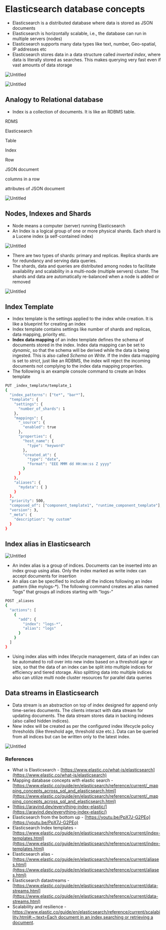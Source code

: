 # Elasticsearch database concepts

-   Elasticsearch is a distributed database where data is stored as JSON documents
-   Elasticsearch is horizontally scalable, i.e., the database can run in multiple servers (nodes)
-   Elasticsearch supports many data types like text, number, Geo-spatial, IP addresses etc
-   Elasticsearch stores data in a data structure called _inverted index_, where data is literally stored as searches. This makes querying very fast even if vast amounts of data storage

![Untitled](https://s3-us-west-2.amazonaws.com/secure.notion-static.com/754a470c-3e32-4c86-a76d-6fa8efc0a7bd/Untitled.png)

![Untitled](https://s3-us-west-2.amazonaws.com/secure.notion-static.com/b16481b0-ee12-4be5-b57f-b87a4161a467/Untitled.svg)

## Analogy to Relational database

-   Index is a collection of documents. It is like an RDBMS table.

RDMS

Elasticsearch

Table

Index

Row

JSON document

columns in a row

attributes of JSON document

![Untitled](https://s3-us-west-2.amazonaws.com/secure.notion-static.com/ea2e0469-7de0-4f1e-b7ea-3e59fd3b06e9/Untitled.png)

## Nodes, Indexes and Shards

-   Node means a computer (server) running Elasticsearch
-   An Index is a logical group of one or more physical shards. Each shard is a Lucene index (a self-contained index)

![Untitled](https://s3-us-west-2.amazonaws.com/secure.notion-static.com/8f3d044f-6f17-42de-aa72-cb2cf5ee5e0c/Untitled.png)

-   There are two types of shards: primary and replicas. Replica shards are for redundancy and serving data queries.
-   The shards, data and queries are distributed among nodes to facilitate availability and scalability in a multi-node (multiple servers) cluster. The shards and data are automatically re-balanced when a node is added or removed

![Untitled](https://s3-us-west-2.amazonaws.com/secure.notion-static.com/aec3928b-2c53-4f26-ba05-b247833ccaca/Untitled.png)

## Index Template

-   Index template is the settings applied to the index while creation. It is like a blueprint for creating an index
-   Index template contains settings like number of shards and replicas, data mapping, priority etc.
-   **Index data mapping** of an index template defines the schema of documents stored in the index. Index data mapping can be set to _dynamic_, so that the schema will be derived while the data is being ingested. This is also called _Schema on Write_. If the index data mapping is set to _strict_, just like an RDBMS, the index will reject the incoming documents not complying to the index data mapping properties.
-   The following is an example console command to create an Index template

```bash
PUT _index_template/template_1
{
  "index_patterns": ["te*", "bar*"],
  "template": {
    "settings": {
      "number_of_shards": 1
    },
    "mappings": {
      "_source": {
        "enabled": true
      },
      "properties": {
        "host_name": {
          "type": "keyword"
        },
        "created_at": {
          "type": "date",
          "format": "EEE MMM dd HH:mm:ss Z yyyy"
        }
      }
    },
    "aliases": {
      "mydata": { }
    }
  },
  "priority": 500,
  "composed_of": ["component_template1", "runtime_component_template"], 
  "version": 3,
  "_meta": {
    "description": "my custom"
  }
}

```

## Index alias in Elasticsearch

![Untitled](https://s3-us-west-2.amazonaws.com/secure.notion-static.com/0676202f-b529-4a39-8715-d429a4c095b4/Untitled.png)

-   An index alias is a group of indices. Documents can be inserted into an index group using alias. Only the index marked as write index can accept documents for insertion
-   An alias can be specified to include all the indices following an index pattern (like mylogs-*). The following command creates an alias named “logs” that groups all indices starting with “logs-”

```bash
POST _aliases
{
  "actions": [
    {
      "add": {
        "index": "logs-*",
        "alias": "logs"
      }
    }
  ]
}

```

-   Using index alias with index lifecycle management, data of an index can be automated to roll over into new index based on a threshold age or size, so that the data of an index can be split into multiple indices for efficiency and tiered storage. Also splitting data into multiple indices also can utilize multi node cluster resources for parallel data queries

## Data streams in Elasticsearch

-   Data stream is an abstraction on top of index designed for append only time-series documents. The clients interact with data stream for updating documents. The data stream stores data in backing indexes (also called hidden indices).
-   New index will be created as per the configured index lifecycle policy thresholds (like threshold age, threshold size etc.). Data can be queried from all indices but can be written only to the latest index.

![Untitled](https://s3-us-west-2.amazonaws.com/secure.notion-static.com/b8179167-efed-4936-871c-90320a793a4b/Untitled.png)

### References

-   What is Elasticsearch - [](https://www.elastic.co/what-is/elasticsearch)[https://www.elastic.co/what-is/elasticsearch](https://www.elastic.co/what-is/elasticsearch)
-   Mapping database concepts with elastic search - [](https://www.elastic.co/guide/en/elasticsearch/reference/current/_mapping_concepts_across_sql_and_elasticsearch.html)[https://www.elastic.co/guide/en/elasticsearch/reference/current/_mapping_concepts_across_sql_and_elasticsearch.html](https://www.elastic.co/guide/en/elasticsearch/reference/current/_mapping_concepts_across_sql_and_elasticsearch.html)
-   [](https://aravind.dev/everything-index-elastic/)[https://aravind.dev/everything-index-elastic/](https://aravind.dev/everything-index-elastic/)
-   Elasticsearch from the bottom up - [](https://youtu.be/PpX7J-G2PEo)[https://youtu.be/PpX7J-G2PEo](https://youtu.be/PpX7J-G2PEo)
-   Elasticsearch Index templates - [](https://www.elastic.co/guide/en/elasticsearch/reference/current/index-templates.html)[https://www.elastic.co/guide/en/elasticsearch/reference/current/index-templates.html](https://www.elastic.co/guide/en/elasticsearch/reference/current/index-templates.html)
-   Elasticsearch alias - [](https://www.elastic.co/guide/en/elasticsearch/reference/current/aliases.html)[https://www.elastic.co/guide/en/elasticsearch/reference/current/aliases.html](https://www.elastic.co/guide/en/elasticsearch/reference/current/aliases.html)
-   Elasticsearch datastreams - [](https://www.elastic.co/guide/en/elasticsearch/reference/current/data-streams.html)[https://www.elastic.co/guide/en/elasticsearch/reference/current/data-streams.html](https://www.elastic.co/guide/en/elasticsearch/reference/current/data-streams.html)
-   Scalability and resilience - [https://www.elastic.co/guide/en/elasticsearch/reference/current/scalability.html#:~:text=Each document in an index,searching or retrieving a document](https://www.elastic.co/guide/en/elasticsearch/reference/current/scalability.html#:~:text=Each%20document%20in%20an%20index,searching%20or%20retrieving%20a%20document).
<!--stackedit_data:
eyJoaXN0b3J5IjpbLTY5MjE5MzE3Ml19
-->